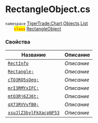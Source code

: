 
# RectangleObject.cs
`namespace` [TigerTrade.Chart](../../../../../TigerTrade.Chart.md).[Objects](../../../../../TigerTrade.Chart/Objects.md).[List](../../../../../TigerTrade.Chart/Objects/List.md)  
&nbsp;&nbsp;&nbsp;&nbsp;&nbsp;&nbsp;&nbsp;<mark style="color:red;">`class`</mark> [RectangleObject](../../RectangleObject.cs.md)

### Свойства
| Название | Описание |
| --- | --- |
| [`RectInfo`](./Свойства/RectInfo.md) | *Описание* |
| [`Rectangle;`](./Свойства/Rectangle;.md) | *Описание* |
| [`cTQ3RQ5sOeg;`](./Свойства/cTQ3RQ5sOeg;.md) | *Описание* |
| [`mrI3RMYxIFC;`](./Свойства/mrI3RMYxIFC;.md) | *Описание* |
| [`mtO3Rj6ZJ6t;`](./Свойства/mtO3Rj6ZJ6t;.md) | *Описание* |
| [`qX73RVVvfB0;`](./Свойства/qX73RVVvfB0;.md) | *Описание* |
| [`xsuJlZ3bylFkXacpNF53`](./Свойства/xsuJlZ3bylFkXacpNF53.md) | *Описание* |
